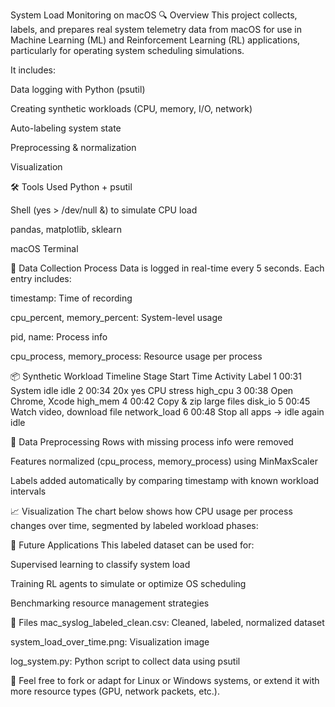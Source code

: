 System Load Monitoring on macOS
🔍 Overview
This project collects, labels, and prepares real system telemetry data from macOS for use in Machine Learning (ML) and Reinforcement Learning (RL) applications, particularly for operating system scheduling simulations.

It includes:

Data logging with Python (psutil)

Creating synthetic workloads (CPU, memory, I/O, network)

Auto-labeling system state

Preprocessing & normalization

Visualization

🛠 Tools Used
Python + psutil

Shell (yes > /dev/null &) to simulate CPU load

pandas, matplotlib, sklearn

macOS Terminal

🧪 Data Collection Process
Data is logged in real-time every 5 seconds. Each entry includes:

timestamp: Time of recording

cpu_percent, memory_percent: System-level usage

pid, name: Process info

cpu_process, memory_process: Resource usage per process

📦 Synthetic Workload Timeline
Stage	Start Time	Activity	Label
1	00:31	System idle	idle
2	00:34	20x yes CPU stress	high_cpu
3	00:38	Open Chrome, Xcode	high_mem
4	00:42	Copy & zip large files	disk_io
5	00:45	Watch video, download file	network_load
6	00:48	Stop all apps → idle again	idle

🧹 Data Preprocessing
Rows with missing process info were removed

Features normalized (cpu_process, memory_process) using MinMaxScaler

Labels added automatically by comparing timestamp with known workload intervals

📈 Visualization
The chart below shows how CPU usage per process changes over time, segmented by labeled workload phases:


🧠 Future Applications
This labeled dataset can be used for:

Supervised learning to classify system load

Training RL agents to simulate or optimize OS scheduling

Benchmarking resource management strategies

📁 Files
mac_syslog_labeled_clean.csv: Cleaned, labeled, normalized dataset

system_load_over_time.png: Visualization image

log_system.py: Python script to collect data using psutil

📌 Feel free to fork or adapt for Linux or Windows systems, or extend it with more resource types (GPU, network packets, etc.).

